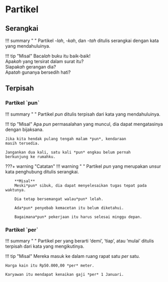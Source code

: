 # Partikel

## Serangkai

!!! summary " "
    Partikel *-lah*, *-kah*, dan *-tah* ditulis serangkai dengan kata yang mendahuluinya.

!!! tip "Misal"
    Baca*lah* buku itu baik-baik!  
    Apa*kah* yang tersirat dalam surat itu?  
    Siapa*kah* gerangan dia?  
    Apa*tah* gunanya bersedih hati?

## Terpisah

### Partikel \`pun\`

!!! summary " "
    Partikel *pun* ditulis terpisah dari kata yang mendahuluinya.

!!! tip "Misal"
    Apa *pun* permasalahan yang muncul, dia dapat
    mengatasinya dengan bijaksana.

    Jika kita hendak pulang tengah malam *pun*, kendaraan
    masih tersedia.

    Jangankan dua kali, satu kali *pun* engkau belum pernah
    berkunjung ke rumahku.

???+ warning "Catatan"
    !!! warning " "
        Partikel *pun* yang merupakan unsur kata penghubung ditulis serangkai.

        **Misal**  
        Meski*pun* sibuk, dia dapat menyelesaikan tugas tepat pada waktunya.

        Dia tetap bersemangat walau*pun* lelah.

        Ada*pun* penyebab kemacetan itu belum diketahui.

        Bagaimana*pun* pekerjaan itu harus selesai minggu depan.

### Partikel \`per\`

!!! summary " "
    Partikel per yang berarti ‘demi’, ‘tiap’, atau ‘mulai’ ditulis terpisah dari kata yang mengikutinya.

!!! tip "Misal"
    Mereka masuk ke dalam ruang rapat satu *per* satu.

    Harga kain itu Rp50.000,00 *per* meter.

    Karyawan itu mendapat kenaikan gaji *per* 1 Januari.


